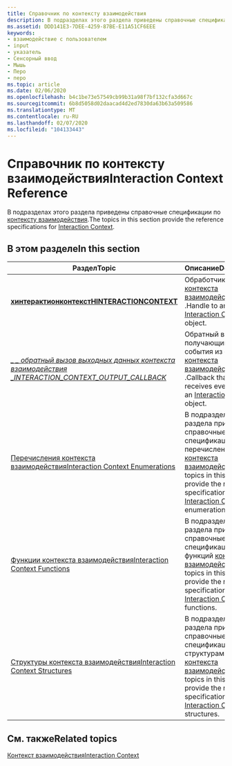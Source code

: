 ```yaml
---
title: Справочник по контексту взаимодействия
description: В подразделах этого раздела приведены справочные спецификации по контексту взаимодействия.
ms.assetid: DDD141E3-7DEE-4259-87BE-E11A51CF6EEE
keywords:
- взаимодействие с пользователем
- input
- указатель
- Сенсорный ввод
- Мышь
- Перо
- перо
ms.topic: article
ms.date: 02/06/2020
ms.openlocfilehash: b4c1be73e57549cb99b31a98f7bf132cfa3d667c
ms.sourcegitcommit: 6b8d5058d02daacad4d2ed7830da63b63a509586
ms.translationtype: MT
ms.contentlocale: ru-RU
ms.lasthandoff: 02/07/2020
ms.locfileid: "104133443"
---
```

# <a name="interaction-context-reference"></a><span data-ttu-id="57aa9-110">Справочник по контексту взаимодействия</span><span class="sxs-lookup"><span data-stu-id="57aa9-110">Interaction Context Reference</span></span>

<span data-ttu-id="57aa9-111">В подразделах этого раздела приведены справочные спецификации по [контексту взаимодействия](interaction-context-portal.md).</span><span class="sxs-lookup"><span data-stu-id="57aa9-111">The topics in this section provide the reference specifications for [Interaction Context](interaction-context-portal.md).</span></span>

## <a name="in-this-section"></a><span data-ttu-id="57aa9-112">В этом разделе</span><span class="sxs-lookup"><span data-stu-id="57aa9-112">In this section</span></span>

| <span data-ttu-id="57aa9-113">Раздел</span><span class="sxs-lookup"><span data-stu-id="57aa9-113">Topic</span></span> | <span data-ttu-id="57aa9-114">Описание</span><span class="sxs-lookup"><span data-stu-id="57aa9-114">Description</span></span> |
|---|---|
| [<span data-ttu-id="57aa9-115">**хинтерактионконтекст**</span><span class="sxs-lookup"><span data-stu-id="57aa9-115">**HINTERACTIONCONTEXT**</span></span>](hinteractioncontext.md)<br/>                                  | <span data-ttu-id="57aa9-116">Обработчик объекта [контекста взаимодействия](interaction-context-portal.md) .</span><span class="sxs-lookup"><span data-stu-id="57aa9-116">Handle to an [Interaction Context](interaction-context-portal.md) object.</span></span><br/>                                                              |
| [<span data-ttu-id="57aa9-117">*\_ \_ обратный вызов выходных данных контекста взаимодействия \_*</span><span class="sxs-lookup"><span data-stu-id="57aa9-117">*INTERACTION\_CONTEXT\_OUTPUT\_CALLBACK*</span></span>](/windows/win32/api/interactioncontext/nc-interactioncontext-interaction_context_output_callback)<br/> | <span data-ttu-id="57aa9-118">Обратный вызов, получающий события из объекта [контекста взаимодействия](interaction-context-portal.md) .</span><span class="sxs-lookup"><span data-stu-id="57aa9-118">Callback that receives events from an [Interaction Context](interaction-context-portal.md) object.</span></span><br/>                                     |
| [<span data-ttu-id="57aa9-119">Перечисления контекста взаимодействия</span><span class="sxs-lookup"><span data-stu-id="57aa9-119">Interaction Context Enumerations</span></span>](enumerations.md)<br/>                                | <span data-ttu-id="57aa9-120">В подразделах этого раздела приведены справочные спецификации для перечислений [контекста взаимодействия](interaction-context-portal.md) .</span><span class="sxs-lookup"><span data-stu-id="57aa9-120">The topics in this section provide the reference specifications for [Interaction Context](interaction-context-portal.md) enumerations.</span></span><br/> |
| [<span data-ttu-id="57aa9-121">Функции контекста взаимодействия</span><span class="sxs-lookup"><span data-stu-id="57aa9-121">Interaction Context Functions</span></span>](functions.md)<br/>                                      | <span data-ttu-id="57aa9-122">В подразделах этого раздела приведены справочные спецификации для функций [контекста взаимодействия](interaction-context-portal.md) .</span><span class="sxs-lookup"><span data-stu-id="57aa9-122">The topics in this section provide the reference specifications for [Interaction Context](interaction-context-portal.md) functions.</span></span><br/>    |
| [<span data-ttu-id="57aa9-123">Структуры контекста взаимодействия</span><span class="sxs-lookup"><span data-stu-id="57aa9-123">Interaction Context Structures</span></span>](structures.md)<br/>                                    | <span data-ttu-id="57aa9-124">В подразделах этого раздела приведены справочные спецификации по структурам [контекста взаимодействия](interaction-context-portal.md) .</span><span class="sxs-lookup"><span data-stu-id="57aa9-124">The topics in this section provide the reference specifications for [Interaction Context](interaction-context-portal.md) structures.</span></span><br/>   |

## <a name="related-topics"></a><span data-ttu-id="57aa9-125">См. также</span><span class="sxs-lookup"><span data-stu-id="57aa9-125">Related topics</span></span>

[<span data-ttu-id="57aa9-126">Контекст взаимодействия</span><span class="sxs-lookup"><span data-stu-id="57aa9-126">Interaction Context</span></span>](interaction-context-portal.md)

